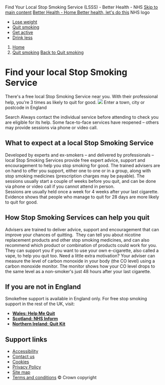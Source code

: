 
Find Your Local Stop Smoking Service (LSSS) - Better Health - NHS
[Skip to main content](#maincontent)
[Better Health - Home
Better health, let's do this](/better-health)
NHS logo
* [Lose weight](/better-health/lose-weight/)
* [Quit smoking](/better-health/quit-smoking/)
* [Get active](/better-health/get-active/)
* [Drink less](/better-health/drink-less/)
1. [Home](/better-health/)
2. [Quit smoking](/better-health/quit-smoking/)
[Back to Quit smoking](/better-health/quit-smoking/)
# Find your local Stop Smoking Service
There's a free local Stop Smoking Service near you. With their professional help, you're 3 times as likely to quit for good.
 ![](https://assets.nhs.uk/campaigns-cms-prod/images/header-smoking-lungs-cut-out-whole_HHWHaNx.width-320.png)
 Enter a town, city or postcode in England
 
Search
Always contact the individual service before attending to check you are eligible for its help.
Some face-to-face services have reopened – others may provide sessions via phone or video call.
## What to expect at a local Stop Smoking Service
Developed by experts and ex-smokers – and delivered by professionals – local Stop Smoking Services provide free expert advice, support and encouragement to help you stop smoking for good.
The trained advisers are on hand to offer you support, either one to one or in a group, along with stop smoking medicines (prescription charges may be payable).
The sessions usually start a couple of weeks before you quit, and can be done via phone or video call if you cannot attend in person.   
Sessions are usually held once a week for 4 weeks after your last cigarette.
Evidence shows that people who manage to quit for 28 days are more likely to quit for good.
## How Stop Smoking Services can help you quit
Advisers are trained to deliver advice, support and encouragement that can improve your chances of quitting. 
They can tell you about nicotine replacement products and other stop smoking medicines, and can also recommend which product or combination of products could work for you.
They can support you if you want to use your own e-cigarette, also called a vape, to help you quit too.
Need a little extra motivation? Your adviser can measure the level of carbon monoxide in your body (the CO level) using a carbon monoxide monitor. The monitor shows how your CO level drops to the same level as a non-smoker's just 48 hours after your last cigarette.
## If you are not in England
Smokefree support is available in England only.
For free stop smoking support in the rest of the UK, visit:
* [**Wales: Help Me Quit**](https://www.helpmequit.wales/)
* [**Scotland: NHS Inform**](https://www.nhsinform.scot/healthy-living/stopping-smoking/help-to-stop/local-help)
* [**Northern Ireland: Quit Kit**](https://www.stopsmokingni.info/ways-quit/whats-quit-kit)
## Support links
* [Accessibility](/better-health/accessibility/)
* [Contact us](/better-health/contact-us/)
* [Cookies](https://www.nhs.uk/our-policies/cookies-policy/)
* [Privacy Policy](/better-health/privacy-policy/)
* [Site map](/better-health/site-map/)
* [Terms and conditions](/better-health/terms-and-conditions/)
© Crown copyright
